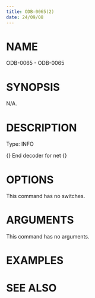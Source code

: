 ```yaml
---
title: ODB-0065(2)
date: 24/09/08
---
```


# NAME

ODB-0065 - ODB-0065

# SYNOPSIS

N/A.

# DESCRIPTION

Type: INFO

{} End decoder for net {}

# OPTIONS

This command has no switches.

# ARGUMENTS

This command has no arguments.

# EXAMPLES

# SEE ALSO
